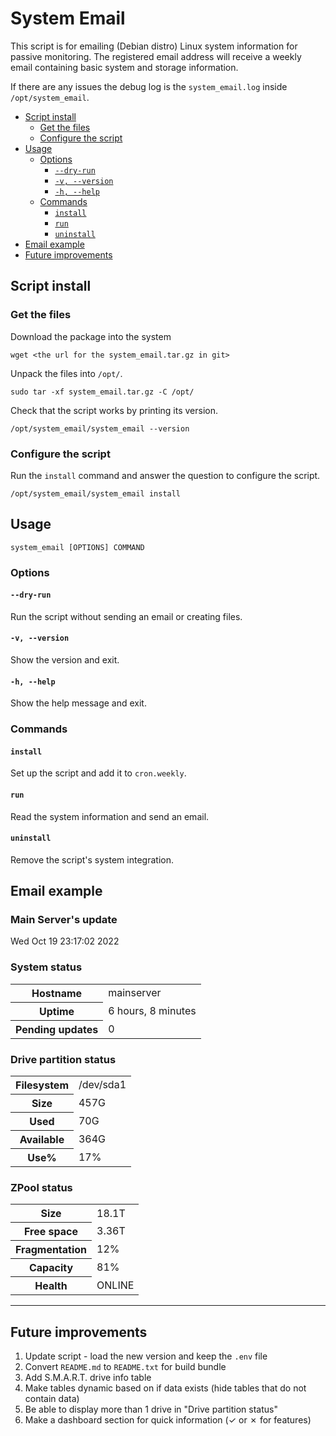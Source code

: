 # System Email

This script is for emailing (Debian distro) Linux system information for passive
monitoring. The registered email address will receive a weekly email containing
basic system and storage information.

If there are any issues the debug log is the `system_email.log` inside
`/opt/system_email`.

<!-- TOC -->

* [Script install](#script-install)
    * [Get the files](#get-the-files)
    * [Configure the script](#configure-the-script)
* [Usage](#usage)
    * [Options](#options)
        * [`--dry-run`](#--dry-run)
        * [`-v, --version`](#-v---version)
        * [`-h, --help`](#-h---help)
    * [Commands](#commands)
        * [`install`](#install)
        * [`run`](#run)
        * [`uninstall`](#uninstall)
* [Email example](#email-example)
* [Future improvements](#future-improvements)

<!-- TOC -->

## Script install

### Get the files

Download the package into the system

```shell
wget <the url for the system_email.tar.gz in git>
```

Unpack the files into `/opt/`.

```shell
sudo tar -xf system_email.tar.gz -C /opt/
```

Check that the script works by printing its version.

```shell
/opt/system_email/system_email --version
```

### Configure the script

Run the `install` command and answer the question to configure the script.

```shell
/opt/system_email/system_email install
```

## Usage

```shell
system_email [OPTIONS] COMMAND
```

### Options

#### `--dry-run`

Run the script without sending an email or creating files.

#### `-v, --version`

Show the version and exit.

#### `-h, --help`

Show the help message and exit.

### Commands

#### `install`

Set up the script and add it to `cron.weekly`.

#### `run`

Read the system information and send an email.

#### `uninstall`

Remove the script's system integration.

## Email example

<body>
<h3>Main Server's update</h3>
<p>Wed Oct 19 23:17:02 2022</p>

<h3>System status</h3>
<table>
    <tr>
        <th>Hostname</th>
        <td>mainserver</td>
    </tr>
    <tr>
        <th>Uptime</th>
        <td>6 hours, 8 minutes</td>
    </tr>
    <tr>
        <th>Pending updates</th>
        <td>0</td>
    </tr>
</table>


<h3>Drive partition status</h3>
<table>
    <tr>
        <th>Filesystem</th>
        <td>/dev/sda1</td>
    </tr>
    <tr>
        <th>Size</th>
        <td>457G</td>
    </tr>
    <tr>
        <th>Used</th>
        <td>70G</td>
    </tr>
    <tr>
        <th>Available</th>
        <td>364G</td>
    </tr>
    <tr>
        <th>Use%</th>
        <td>17%</td>
    </tr>
</table>


<h3>ZPool status</h3>
<table>
    <tr>
        <th>Size</th>
        <td>18.1T</td>
    </tr>
    <tr>
        <th>Free space</th>
        <td>3.36T</td>
    </tr>
    <tr>
        <th>Fragmentation</th>
        <td>12%</td>
    </tr>
    <tr>
        <th>Capacity</th>
        <td>81%</td>
    </tr>
    <tr>
        <th>Health</th>
        <td>ONLINE</td>
    </tr>
</table>
</body>

<hr/>

## Future improvements

1. Update script - load the new version and keep the `.env` file
2. Convert `README.md` to `README.txt` for build bundle
3. Add S.M.A.R.T. drive info table
4. Make tables dynamic based on if data exists (hide tables that do not contain data)
5. Be able to display more than 1 drive in "Drive partition status"
6. Make a dashboard section for quick information (&check; or &cross; for features)